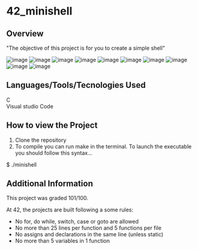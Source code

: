 # 42_minishell

 ## Overview

"The objective of this project is for you to create a simple shell"

![image](https://github.com/user-attachments/assets/0e24f4b6-540c-4b37-829a-9153f8d2c836)
![image](https://github.com/user-attachments/assets/1a039858-4cdd-4179-9a6a-84d9df07420a)
![image](https://github.com/user-attachments/assets/089b040d-7611-4b37-b03b-b45b29c5fa21)
![image](https://github.com/user-attachments/assets/b971fd78-4c34-41ba-aacf-31e05e8f4044)
![image](https://github.com/user-attachments/assets/4cb1564e-ab19-4683-8a07-20e512ff980e)
![image](https://github.com/user-attachments/assets/43fd0de7-190f-48f7-a3f8-a7221b1ef3fa)
![image](https://github.com/user-attachments/assets/45052be6-0930-4822-9c95-866febfbe52e)
![image](https://github.com/user-attachments/assets/549245f5-dbfb-4158-b91c-30c498bb68df)
![image](https://github.com/user-attachments/assets/d189aa67-8524-44ad-ad69-f74c1c2e1b7f)
![image](https://github.com/user-attachments/assets/66f0e838-87b8-4d82-bdb3-d0b032898536)



## Languages/Tools/Tecnologies Used

C <br>
Visual studio Code


## **How to view the Project**

1. Clone the repository
2. To compile you can run make in the terminal. To launch the executable you should follow this syntax... <br>

$ ./minishell


## Additional Information

This project was graded 101/100.

At 42, the projects are built following a some rules:

- No for, do while, switch, case or goto are allowed
- No more than 25 lines per function and 5 functions per file
- No assigns and declarations in the same line (unless static)
- No more than 5 variables in 1 function
